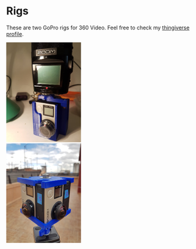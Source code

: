 # Rigs
These are two GoPro rigs for 360 Video. Feel free to check my [thingiverse profile](https://www.thingiverse.com/sergiobd/designs).
<div class="row">
  <div class="column" ><img src="https://github.com/sergiobd/VR-Misc/blob/master/Rigs/images/2Cam_small.jpg" width="200" margin-right="20px"></div>
  <div class="column"><img src="https://github.com/sergiobd/VR-Misc/blob/master/Rigs/images/4Cam_small.jpg" width="200" margin-right="20px"></div>
</div>